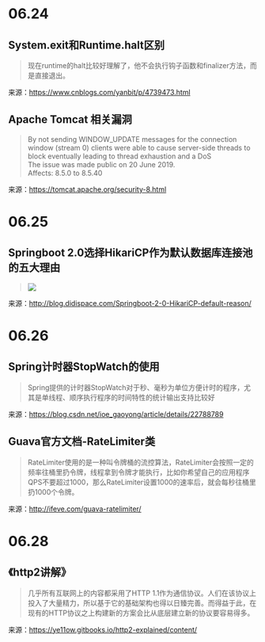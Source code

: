 # 06.24

## System.exit和Runtime.halt区别

>现在runtime的halt比较好理解了，他不会执行钩子函数和finalizer方法，而是直接退出。

来源：https://www.cnblogs.com/yanbit/p/4739473.html

## Apache Tomcat 相关漏洞

>By not sending WINDOW_UPDATE messages for the connection window (stream 0) clients were able to cause server-side threads to block eventually leading to thread exhaustion and a DoS  
>The issue was made public on 20 June 2019.  
>Affects: 8.5.0 to 8.5.40

来源：https://tomcat.apache.org/security-8.html

# 06.25

## Springboot 2.0选择HikariCP作为默认数据库连接池的五大理由

>![](https://github.com/brettwooldridge/HikariCP/wiki/HikariCP-bench-2.6.0.png)

来源：http://blog.didispace.com/Springboot-2-0-HikariCP-default-reason/

# 06.26

## Spring计时器StopWatch的使用

>Spring提供的计时器StopWatch对于秒、毫秒为单位方便计时的程序，尤其是单线程、顺序执行程序的时间特性的统计输出支持比较好

来源：https://blog.csdn.net/ioe_gaoyong/article/details/22788789

## Guava官方文档-RateLimiter类

>RateLimiter使用的是一种叫令牌桶的流控算法，RateLimiter会按照一定的频率往桶里扔令牌，线程拿到令牌才能执行，比如你希望自己的应用程序QPS不要超过1000，那么RateLimiter设置1000的速率后，就会每秒往桶里扔1000个令牌。

来源：http://ifeve.com/guava-ratelimiter/

# 06.28

## 《http2讲解》

>几乎所有互联网上的内容都采用了HTTP 1.1作为通信协议。人们在该协议上投入了大量精力，所以基于它的基础架构也得以日臻完善。而得益于此，在现有的HTTP协议之上构建新的方案会比从底层建立新的协议要容易得多。

来源：https://ye11ow.gitbooks.io/http2-explained/content/

